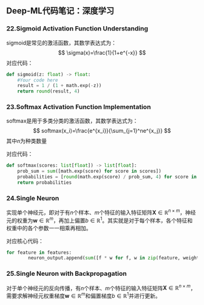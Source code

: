 ## Deep-ML代码笔记：深度学习

### 22.Sigmoid  Activation Function Understanding

sigmoid是常见的激活函数，其数学表达式为：
$$
\sigma(x)=\frac{1}{1+e^{-x}}
$$
对应代码：

```python
def sigmoid(z: float) -> float:
	#Your code here
	result = 1 / (1 + math.exp(-z))
	return round(result, 4)
```

### 23.Softmax Activation Function Implementation

softmax是用于多类分类的激活函数，其数学表达式为：
$$
softmax(x_i)=\frac{e^{x_i}}{\sum_{j=1}^ne^{x_j}}
$$
其中$n$为种类数量

对应代码：

```python
def softmax(scores: list[float]) -> list[float]:
	prob_sum = sum([math.exp(score) for score in scores])
	probabilities = [round(math.exp(score) / prob_sum, 4) for score in scores]
	return probabilities
```

### 24.Single Neuron

实现单个神经元，即对于有$n$个样本、$m$个特征的输入特征矩阵$\textbf{X}\in\mathbb{R}^{n\times m}$，神经元的权重为$\textbf{w}\in \mathbb{R}^{m}$，再加上偏置$b\in \mathbb{R}^1$。其实就是对于每个样本，各个特征和权重中的各个参数一一相乘再相加。

对应核心代码：

```python
for feature in features:
		neuron_output.append(sum([f * w for f, w in zip(feature, weights)]) + bias)
```

### 25.Single Neuron with Backpropagation

对于单个神经元的反向传播，有$n$个样本、$m$个特征的输入特征矩阵$\textbf{X}\in\mathbb{R}^{n\times m}$，需要求解神经元权重梯度$\textbf{w}\in \mathbb{R}^{m}$和偏置梯度$b\in \mathbb{R}^1$并进行更新。